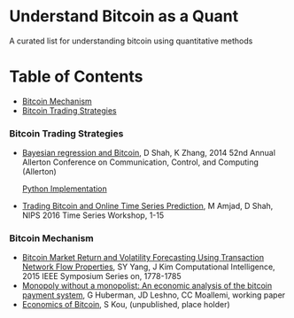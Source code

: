 # Understand Bitcoin as a Quant
A curated list for understanding bitcoin using quantitative methods

# Table of Contents
- [Bitcoin Mechanism](#mechanism)
- [Bitcoin Trading Strategies](#trading-strats)

### Bitcoin Trading Strategies
* [Bayesian regression and Bitcoin](https://arxiv.org/pdf/1410.1231.pdf), D Shah, K Zhang, 2014 52nd Annual Allerton Conference on Communication, Control, and Computing (Allerton)

    [Python Implementation](https://github.com/stavros0/bitcoin-price-prediction)
* [Trading Bitcoin and Online Time Series Prediction](http://proceedings.mlr.press/v55/amjad16.pdf), M Amjad, D Shah, NIPS 2016 Time Series Workshop, 1-15

### Bitcoin Mechanism
* [Bitcoin Market Return and Volatility Forecasting Using Transaction Network Flow Properties](https://www.researchgate.net/profile/Steve_Yang2/publication/304289854_Bitcoin_Market_Return_and_Volatility_Forecasting_Using_Transaction_Network_Flow_Properties/links/5844d38408ae8e63e6272098/Bitcoin-Market-Return-and-Volatility-Forecasting-Using-Transaction-Network-Flow-Properties.pdf), SY Yang, J Kim
Computational Intelligence, 2015 IEEE Symposium Series on, 1778-1785
* [Monopoly without a monopolist: An economic analysis of the bitcoin payment system](https://helda.helsinki.fi/bof/bitstream/handle/123456789/14912/BoF_DP_1727.pdf?sequence=1%D1), G Huberman, JD Leshno, CC Moallemi, working paper
* [Economics of Bitcoin](), S Kou, (unpublished, place holder)
